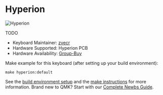 # Hyperion

![Hyperion](https://TODO.jpg)

TODO

* Keyboard Maintainer: [zvecr](https://github.com/zvecr)
* Hardware Supported: Hyperion PCB
* Hardware Availability: [Group-Buy](?)

Make example for this keyboard (after setting up your build environment):

    make hyperion:default

See the [build environment setup](https://docs.qmk.fm/#/getting_started_build_tools) and the [make instructions](https://docs.qmk.fm/#/getting_started_make_guide) for more information. Brand new to QMK? Start with our [Complete Newbs Guide](https://docs.qmk.fm/#/newbs).
